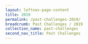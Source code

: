 ```yaml
---
layout: leftnav-page-content
title: 2019
permalink: /past-challenges-2019/
breadcrumb: Past Challenges / 2019
collection_name: past-challenges
second_nav_title: Past Challenges
---
```


